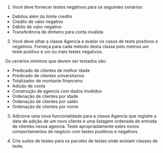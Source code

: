 01. Você deve fornecer testes negativos para os seguintes cenários:
 - Debitos além do limite credito
 - Credito de valor negativo
 - Débito de valor negativo
 - Transferência de dinheiro para conta inválida
 
02. Você deve olhar a classe Agencia e avaliar os casos de teste positivos e negativos. Forneça para cada método desta classe pelo metnos um teste positivo e um ou mais testes negativos.

Os cenários minimos que devem ser testados são:
  - Predicado de clientes de melhor idade
  - Predicado de clientes universitarios
  - Totalizador de montante financeiro
  - Adição de conta
  - Construção de agencia com dados inválidos
  - Ordenação de clientes por idade
  - Ordenação de clientes por saldo
  - Ordenação de clientes por nome
  
03. Adicione uma nova funcionalidade para a classe Agencia que registre a data de adição de um novo cliente e uma listagem ordenada de entrada de clientes nessa agencia. Teste apropriadamente estes novos comportamentos de negócio com testes positivos e negativos.
 
 04. Crie suites de testes para os pacotes de testes onde existam classes de teste.
 
  